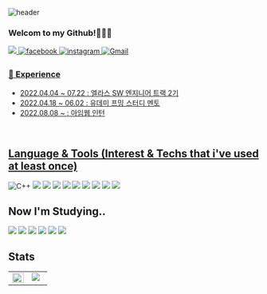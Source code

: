 ![header](https://capsule-render.vercel.app/api?type=wave&color=auto&height=300&section=header&text=Jaehong%20Jo&fontSize=90)

### Welcom to my Github!👋👋👋
<a href="https://hongcode.tistory.com/" target="_blank">
<img src="https://img.shields.io/badge/Tech_Blog-DD0B78?style=flat-square&logoColor=white"/>
</a>
<a href="https://www.facebook.com/jaehong1995/" target="_blank">
<img src=https://img.shields.io/badge/facebook-%232E87FB.svg?&style=flat-square&logo=facebook&logoColor=white alt=facebook style="margin-bottom: 5px;" />
</a>
<a href="https://www.instagram.com/h0ng95/?hl=ko" target="_blank">
<img src=https://img.shields.io/badge/instagram-%23000000.svg?&style=flat-square&logo=instagram&logoColor=white&color=dd2a7b alt=instagram style="margin-bottom: 5px;" />
</a>
<a href="whwoghd1234523@gmail.com">
<img alt="Gmail" src="https://img.shields.io/badge/Gmail-D14836?style=flat-square&logo=gmail&logoColor=white" />

  
### 💫 Experience
  - 2022.04.04 ~ 07.22 : 엘라스 SW 엔지니어 트랙 2기
  - 2022.04.18 ~ 06.02 : 유데미 프밍 스터디 멘토
  - 2022.08.08 ~ : 아임웹 인턴
  <br/>
  
## Language & Tools (Interest & Techs that i've used at least once)
  <div sttyle='float:left'>
</a>
<img alt="C++" src="https://img.shields.io/badge/c++%20-%2300599C.svg?&style=flat-square&logo=c%2B%2B&ogoColor=white"/>
</a>
<img src="https://img.shields.io/badge/java-%23ED8B00.svg?style=flat-square&logo=java&logoColor=white"/>
</a>
<img src="https://img.shields.io/badge/html5-%23E34F26.svg?style=flat-square&logo=html5&logoColor=white"/>
</a>
<img src="https://img.shields.io/badge/javascript-%23323330.svg?style=flat-square&logo=javascript&logoColor=%23F7DF1E"/>
</a>
<img src="https://img.shields.io/badge/css3-%231572B6.svg?style=flat-square&logo=css3&logoColor=white"/>
</a>
    <img src="https://img.shields.io/badge/TypeScript-3178C6?style=flat-square&logo=TypeScript&logoColor=white"/>
    <img src="https://img.shields.io/badge/Node.js-339933?style=flat-square&logo=Node.js&logoColor=white"/>
    <img src="https://img.shields.io/badge/express-000000?style=flat-square&logo=express&logoColor=white"/>
    <img src="https://img.shields.io/badge/MongoDB-47A248?style=flat-square&logo=MongoDB&logoColor=white"/>
    <img src="https://img.shields.io/badge/Amazon S3-569A31?style=flat-square&logo=Amazon S3&logoColor=white"/>

    
    
    

## Now I'm Studying..
<div sttyle='float:left'>

</a>
<img src="https://img.shields.io/badge/spring-%236DB33F.svg?style=flat-square&logo=spring&logoColor=white"/>
</a>
<img src="https://img.shields.io/badge/React-61DAFB?style=flat-square&logo=React&logoColor=white"/>
<img src="https://img.shields.io/badge/Redis-DC382D?style=flat-square&logo=Redis&logoColor=white"/>
<img src="https://img.shields.io/badge/Socket.io-010101?style=flat-square&logo=Socket.io&logoColor=white"/>
<img src="https://img.shields.io/badge/Docker-2496ED?style=flat-square&logo=Docker&logoColor=white"/>
<img src="https://img.shields.io/badge/NGINX-009639?style=flat-square&logo=NGINX&logoColor=white"/>
</a>


## Stats  
<table><tr><td valign="top" width="50%">

<img src="https://github-readme-stats.vercel.app/api?username=hong1995&show_icons=true&theme=highcontrast" align="left" style="width: 100%" />
</td><td valign="top" width="50%">
<img align='' src="http://mazassumnida.wtf/api/v2/generate_badge?boj=h0ng">

<!--
**hong1995/hong1995** is a ✨ _special_ ✨ repository because its `README.md` (this file) appears on your GitHub profile.

Here are some ideas to get you started:

- 🔭 I’m currently working on ...
- 🌱 I’m currently learning ...
- 👯 I’m looking to collaborate on ...
- 🤔 I’m looking for help with ...
- 💬 Ask me about ...
- 📫 How to reach me: ...
- 😄 Pronouns: ...
- ⚡ Fun fact: ...
-->

